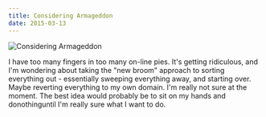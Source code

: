 ```yaml
---
title: Considering Armageddon
date: 2015-03-13
---
```


![Considering Armageddon](https://source.unsplash.com/s9CC2SKySJM/1600x900)

I have too many fingers in too many on-line pies. It's getting ridiculous, and I'm wondering about taking the "new broom" approach to sorting everything out - essentially sweeping everything away, and starting over. Maybe reverting everything to my own domain. I'm really not sure at the moment. The best idea would probably be to sit on my hands and donothinguntil I'm really sure what I want to do.